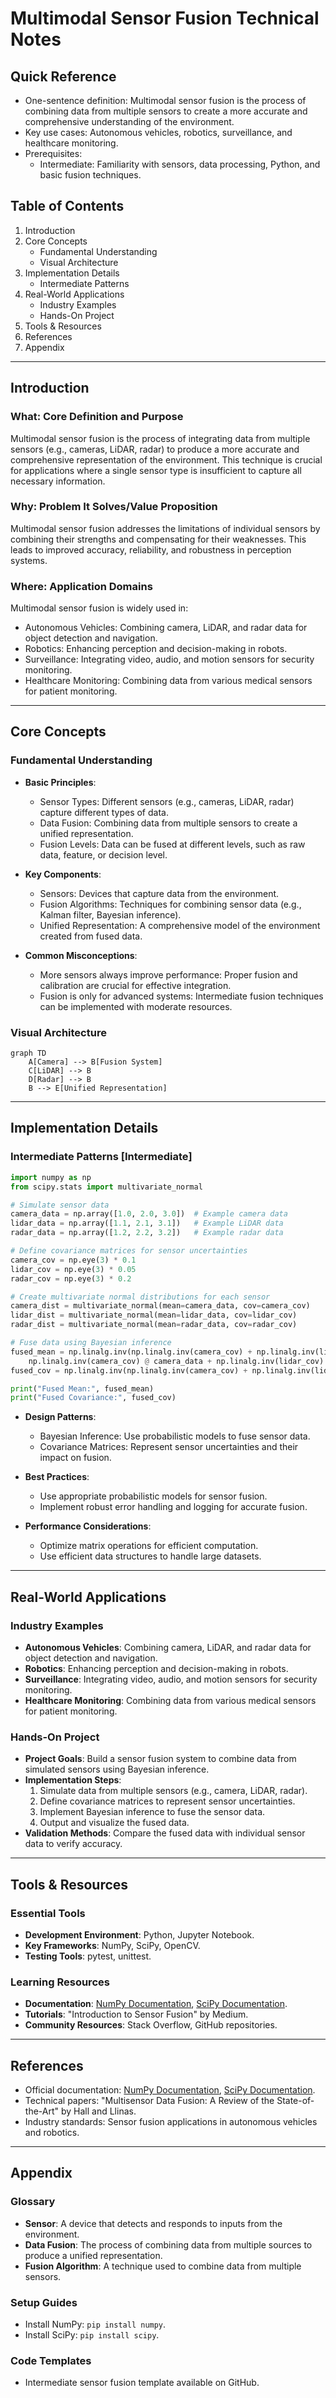 # Multimodal Sensor Fusion Technical Notes
<!-- [Illustration showing multiple sensors (e.g., camera, LiDAR, radar) feeding data into a fusion system, which outputs a unified representation.] -->

## Quick Reference
- One-sentence definition: Multimodal sensor fusion is the process of combining data from multiple sensors to create a more accurate and comprehensive understanding of the environment.
- Key use cases: Autonomous vehicles, robotics, surveillance, and healthcare monitoring.
- Prerequisites:  
  - Intermediate: Familiarity with sensors, data processing, Python, and basic fusion techniques.

## Table of Contents
1. Introduction  
2. Core Concepts  
   - Fundamental Understanding  
   - Visual Architecture  
3. Implementation Details  
   - Intermediate Patterns  
4. Real-World Applications  
   - Industry Examples  
   - Hands-On Project  
5. Tools & Resources  
6. References  
7. Appendix  

---

## Introduction
### What: Core Definition and Purpose
Multimodal sensor fusion is the process of integrating data from multiple sensors (e.g., cameras, LiDAR, radar) to produce a more accurate and comprehensive representation of the environment. This technique is crucial for applications where a single sensor type is insufficient to capture all necessary information.

### Why: Problem It Solves/Value Proposition
Multimodal sensor fusion addresses the limitations of individual sensors by combining their strengths and compensating for their weaknesses. This leads to improved accuracy, reliability, and robustness in perception systems.

### Where: Application Domains
Multimodal sensor fusion is widely used in:
- Autonomous Vehicles: Combining camera, LiDAR, and radar data for object detection and navigation.
- Robotics: Enhancing perception and decision-making in robots.
- Surveillance: Integrating video, audio, and motion sensors for security monitoring.
- Healthcare Monitoring: Combining data from various medical sensors for patient monitoring.

---

## Core Concepts
### Fundamental Understanding
- **Basic Principles**:  
  - Sensor Types: Different sensors (e.g., cameras, LiDAR, radar) capture different types of data.  
  - Data Fusion: Combining data from multiple sensors to create a unified representation.  
  - Fusion Levels: Data can be fused at different levels, such as raw data, feature, or decision level.  

- **Key Components**:  
  - Sensors: Devices that capture data from the environment.  
  - Fusion Algorithms: Techniques for combining sensor data (e.g., Kalman filter, Bayesian inference).  
  - Unified Representation: A comprehensive model of the environment created from fused data.  

- **Common Misconceptions**:  
  - More sensors always improve performance: Proper fusion and calibration are crucial for effective integration.  
  - Fusion is only for advanced systems: Intermediate fusion techniques can be implemented with moderate resources.  

### Visual Architecture
```mermaid
graph TD
    A[Camera] --> B[Fusion System]
    C[LiDAR] --> B
    D[Radar] --> B
    B --> E[Unified Representation]
```

---

## Implementation Details
### Intermediate Patterns [Intermediate]
```python
import numpy as np
from scipy.stats import multivariate_normal

# Simulate sensor data
camera_data = np.array([1.0, 2.0, 3.0])  # Example camera data
lidar_data = np.array([1.1, 2.1, 3.1])   # Example LiDAR data
radar_data = np.array([1.2, 2.2, 3.2])   # Example radar data

# Define covariance matrices for sensor uncertainties
camera_cov = np.eye(3) * 0.1
lidar_cov = np.eye(3) * 0.05
radar_cov = np.eye(3) * 0.2

# Create multivariate normal distributions for each sensor
camera_dist = multivariate_normal(mean=camera_data, cov=camera_cov)
lidar_dist = multivariate_normal(mean=lidar_data, cov=lidar_cov)
radar_dist = multivariate_normal(mean=radar_data, cov=radar_cov)

# Fuse data using Bayesian inference
fused_mean = np.linalg.inv(np.linalg.inv(camera_cov) + np.linalg.inv(lidar_cov) + np.linalg.inv(radar_cov)) @ (
    np.linalg.inv(camera_cov) @ camera_data + np.linalg.inv(lidar_cov) @ lidar_data + np.linalg.inv(radar_cov) @ radar_data)
fused_cov = np.linalg.inv(np.linalg.inv(camera_cov) + np.linalg.inv(lidar_cov) + np.linalg.inv(radar_cov))

print("Fused Mean:", fused_mean)
print("Fused Covariance:", fused_cov)
```

- **Design Patterns**:  
  - Bayesian Inference: Use probabilistic models to fuse sensor data.  
  - Covariance Matrices: Represent sensor uncertainties and their impact on fusion.  

- **Best Practices**:  
  - Use appropriate probabilistic models for sensor fusion.  
  - Implement robust error handling and logging for accurate fusion.  

- **Performance Considerations**:  
  - Optimize matrix operations for efficient computation.  
  - Use efficient data structures to handle large datasets.  

---

## Real-World Applications
### Industry Examples
- **Autonomous Vehicles**: Combining camera, LiDAR, and radar data for object detection and navigation.  
- **Robotics**: Enhancing perception and decision-making in robots.  
- **Surveillance**: Integrating video, audio, and motion sensors for security monitoring.  
- **Healthcare Monitoring**: Combining data from various medical sensors for patient monitoring.  

### Hands-On Project
- **Project Goals**: Build a sensor fusion system to combine data from simulated sensors using Bayesian inference.  
- **Implementation Steps**:  
  1. Simulate data from multiple sensors (e.g., camera, LiDAR, radar).  
  2. Define covariance matrices to represent sensor uncertainties.  
  3. Implement Bayesian inference to fuse the sensor data.  
  4. Output and visualize the fused data.  
- **Validation Methods**: Compare the fused data with individual sensor data to verify accuracy.  

---

## Tools & Resources
### Essential Tools
- **Development Environment**: Python, Jupyter Notebook.  
- **Key Frameworks**: NumPy, SciPy, OpenCV.  
- **Testing Tools**: pytest, unittest.  

### Learning Resources
- **Documentation**: [NumPy Documentation](https://numpy.org/doc/), [SciPy Documentation](https://docs.scipy.org/doc/scipy/).  
- **Tutorials**: "Introduction to Sensor Fusion" by Medium.  
- **Community Resources**: Stack Overflow, GitHub repositories.  

---

## References
- Official documentation: [NumPy Documentation](https://numpy.org/doc/), [SciPy Documentation](https://docs.scipy.org/doc/scipy/).  
- Technical papers: "Multisensor Data Fusion: A Review of the State-of-the-Art" by Hall and Llinas.  
- Industry standards: Sensor fusion applications in autonomous vehicles and robotics.  

---

## Appendix
### Glossary
- **Sensor**: A device that detects and responds to inputs from the environment.  
- **Data Fusion**: The process of combining data from multiple sources to produce a unified representation.  
- **Fusion Algorithm**: A technique used to combine data from multiple sensors.  

### Setup Guides
- Install NumPy: `pip install numpy`.  
- Install SciPy: `pip install scipy`.  

### Code Templates
- Intermediate sensor fusion template available on GitHub.  
